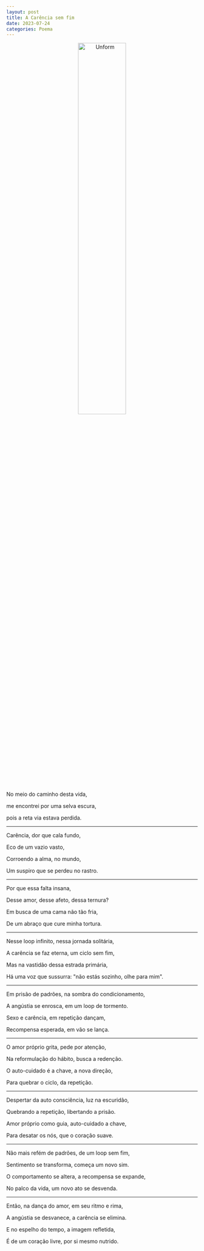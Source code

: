 ```yaml
---
layout: post
title: A Carência sem fim
date: 2023-07-24
categories: Poema
---
```


<p align="center">
<img src="{{ site.baseurl }}/images/2023-07-24-A-Carencia-sem-fim.png" height="50%" width="50%" alt="Unform" />
</p>

No meio do caminho desta vida,

me encontrei por uma selva escura,

pois a reta via estava perdida.

---

Carência, dor que cala fundo,

Eco de um vazio vasto,

Corroendo a alma, no mundo,

Um suspiro que se perdeu no rastro.

---

Por que essa falta insana,

Desse amor, desse afeto, dessa ternura?

Em busca de uma cama não tão fria,

De um abraço que cure minha tortura.

---

Nesse loop infinito, nessa jornada solitária,

A carência se faz eterna, um ciclo sem fim,

Mas na vastidão dessa estrada primária,

Há uma voz que sussurra: "não estás sozinho, olhe para mim".

---

Em prisão de padrões, na sombra do condicionamento,

A angústia se enrosca, em um loop de tormento.

Sexo e carência, em repetição dançam,

Recompensa esperada, em vão se lança.

---

O amor próprio grita, pede por atenção,

Na reformulação do hábito, busca a redenção.

O auto-cuidado é a chave, a nova direção,

Para quebrar o ciclo, da repetição.

---

Despertar da auto consciência, luz na escuridão,

Quebrando a repetição, libertando a prisão.

Amor próprio como guia, auto-cuidado a chave,

Para desatar os nós, que o coração suave.

---

Não mais refém de padrões, de um loop sem fim,

Sentimento se transforma, começa um novo sim.

O comportamento se altera, a recompensa se expande,

No palco da vida, um novo ato se desvenda.

---

Então, na dança do amor, em seu ritmo e rima,

A angústia se desvanece, a carência se elimina.

E no espelho do tempo, a imagem refletida,

É de um coração livre, por si mesmo nutrido.